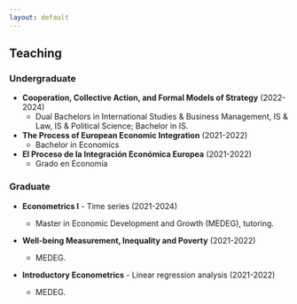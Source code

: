 ```yaml
---
layout: default
---
```


## Teaching

### Undergraduate

- **Cooperation, Collective Action, and Formal Models of Strategy** (2022-2024)
  - Dual Bachelors in International Studies & Business Management, IS & Law, IS & Political Science; Bachelor in IS.
- **The Process of European Economic Integration** (2021-2022)
  - Bachelor in Economics
- **El Proceso de la Integración Económica Europea** (2021-2022)
  - Grado en Economía
  
### Graduate

- **Econometrics I** - Time series (2021-2024)
  - Master in Economic Development and Growth (MEDEG), tutoring.

- **Well-being Measurement, Inequality and Poverty** (2021-2022)
  - MEDEG.

- **Introductory Econometrics** - Linear regression analysis (2021-2022)
  - MEDEG.


<!--#### Past courses-->
